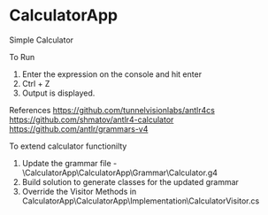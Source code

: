 # CalculatorApp
Simple Calculator 

To Run
1. Enter the expression on the console and hit enter
2. Ctrl + Z
3. Output is displayed.


References
https://github.com/tunnelvisionlabs/antlr4cs
https://github.com/shmatov/antlr4-calculator
https://github.com/antlr/grammars-v4


To extend calculator functionilty 
1. Update the grammar file -  \CalculatorApp\CalculatorApp\Grammar\Calculator.g4
2. Build solution to generate classes for the updated grammar
3. Override the Visitor Methods in CalculatorApp\CalculatorApp\Implementation\CalculatorVisitor.cs
